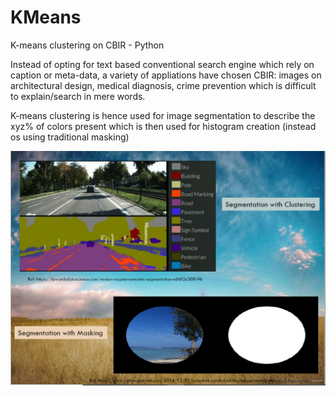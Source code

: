 # KMeans
K-means clustering on CBIR - Python

Instead of opting for text based conventional search engine which rely on caption or meta-data, a variety of appliations have chosen CBIR:
images on architectural design, medical diagnosis, crime prevention which is difficult to explain/search in mere words.

K-means clustering is hence used for image segmentation to describe the xyz% of colors present which is then used for histogram creation
(instead os using traditional masking)

![](https://github.com/aayushi-95/KMeans/blob/master/images/Capture.PNG)
